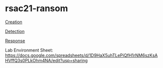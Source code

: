 # rsac21-ransom


[Creation](LAB_FILES/creation.md)

[Detection](LAB_FILES/detection.md)


[Response](LAB_FILES/response.md)


Lab Environment Sheet: https://docs.google.com/spreadsheets/d/1D9HaX5uhTLePiQfH1rNM6szKsAHVffQ3s0PLkOhm4NA/edit?usp=sharing
